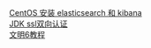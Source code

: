 [CentOS 安装 elasticsearch 和 kibana](https://vencc.github.io/docs/elasticsearch)  
[JDK ssl双向认证](https://vencc.github.io/docs/ssl)  
[文明6教程](https://vencc.github.io/docs/civilizationVI)
